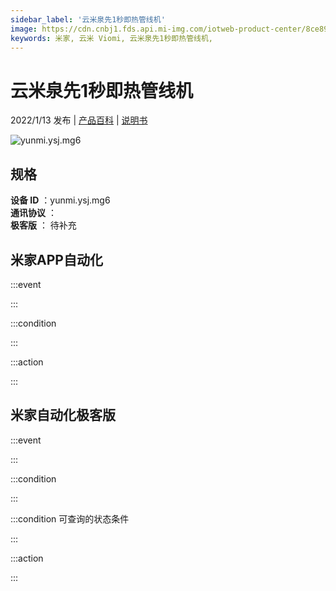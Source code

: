 ```yaml
---
sidebar_label: '云米泉先1秒即热管线机'
image: https://cdn.cnbj1.fds.api.mi-img.com/iotweb-product-center/8ce89080e6abc43939d14e94f7927de5_1639122651049.png?GalaxyAccessKeyId=AKVGLQWBOVIRQ3XLEW&Expires=9223372036854775807&Signature=esN81HSqHaLak4d1rMmwm5ol8ps=
keywords: 米家, 云米 Viomi, 云米泉先1秒即热管线机, 
---
```

# 云米泉先1秒即热管线机

2022/1/13 发布 | [产品百科](https://home.mi.com/webapp/content/baike/product/index.html?model=yunmi.ysj.mg6/) | [说明书](https://home.mi.com/views/introduction.html?model=yunmi.ysj.mg6&region=cn)

![yunmi.ysj.mg6](https://cdn.cnbj1.fds.api.mi-img.com/iotweb-product-center/8ce89080e6abc43939d14e94f7927de5_1639122651049.png?GalaxyAccessKeyId=AKVGLQWBOVIRQ3XLEW&Expires=9223372036854775807&Signature=esN81HSqHaLak4d1rMmwm5ol8ps=)

## 规格  
> 
**设备 ID** ：yunmi.ysj.mg6  
**通讯协议** ：  
**极客版**  ： 待补充 


## 米家APP自动化  

:::event  

:::

:::condition  

:::

:::action   

:::

## 米家自动化极客版  

:::event  

:::

:::condition  

:::

:::condition 可查询的状态条件  

:::

:::action  

:::

        
